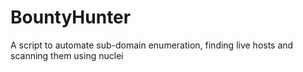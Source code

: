 # BountyHunter
A script to automate sub-domain enumeration, finding live hosts and scanning them using nuclei
